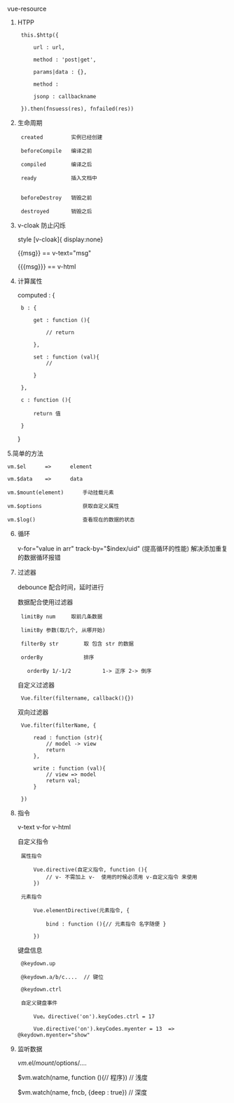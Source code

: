 vue-resource

1. HTPP 

        this.$http({

            url : url,

            method : 'post|get',

            params|data : {},

            method :

            jsonp : callbackname

        }).then(fnsuess(res), fnfailed(res))

2. 生命周期

        created         实例已经创建

        beforeCompile   编译之前

        compiled        编译之后

        ready           插入文档中


        beforeDestroy   销毁之前

        destroyed       销毁之后

3. v-cloak 防止闪烁

    style
    [v-cloak]{ display:none}

    {{msg}} == v-text="msg"

    {{{msg}}} == v-html


4. 计算属性

    computed : {

        b : {

            get : function (){

                // return

            },

            set : function (val){
                //

            }

        },

        c : function (){

            return 值

        }
    }


5.简单的方法

    vm.$el      =>      element

    vm.$data    =>      data

    vm.$mount(element)      手动挂载元素

    vm.$options             获取自定义属性

    vm.$log()               查看现在的数据的状态


6. 循环

    v-for="value in arr"  track-by="$index/uid"     (提高循环的性能) 解决添加重复的数据循环报错

7. 过滤器

    debounce        配合时间，延时进行

    数据配合使用过滤器

        limitBy num     取前几条数据

        limitBy 参数(取几个, 从哪开始)

        filterBy str        取 包含 str 的数据

        orderBy             排序

          orderBy 1/-1/2          1-> 正序 2-> 倒序

    自定义过滤器

        Vue.filter(filtername, callback(){})

    双向过滤器

        Vue.filter(filterName, {

            read : function (str){
                // model -> view
                return
            },

            write : function (val){
                // view => model
                return val;
            }

        })

8. 指令

    v-text
    v-for
    v-html

    自定义指令

        属性指令

            Vue.directive(自定义指令, function (){
                // v- 不需加上 v-  使用的时候必须用 v-自定义指令 来使用
            })

        元素指令

            Vue.elementDirective(元素指令, {

                bind : function (){// 元素指令 名字随便 }

            })

    键盘信息

        @keydown.up

        @keydown.a/b/c....  // 键位

        @keydown.ctrl

        自定义键盘事件

            Vue。directive('on').keyCodes.ctrl = 17

            Vue.directive('on').keyCodes.myenter = 13  =>  @keydown.myenter="show"

9. 监听数据

    $vm.$el/$mount/$options/....

    $vm.watch(name, function (){// 程序})     // 浅度

    $vm.watch(name, fncb, {deep : true})        // 深度































